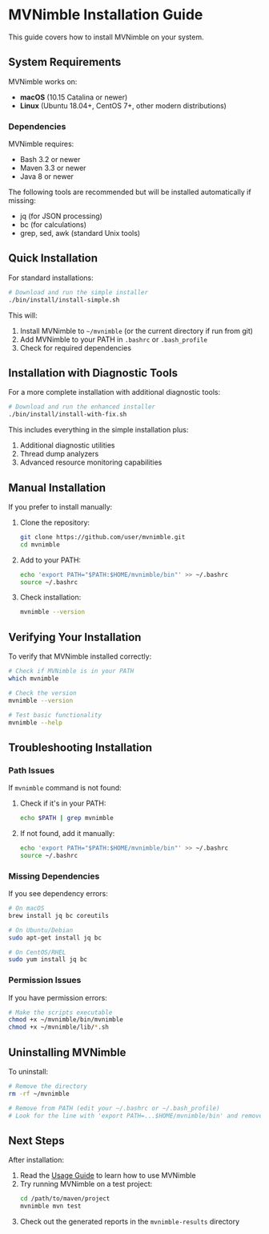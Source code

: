 # MVNimble Installation Guide

This guide covers how to install MVNimble on your system.

## System Requirements

MVNimble works on:
- **macOS** (10.15 Catalina or newer)
- **Linux** (Ubuntu 18.04+, CentOS 7+, other modern distributions)

### Dependencies

MVNimble requires:
- Bash 3.2 or newer
- Maven 3.3 or newer
- Java 8 or newer

The following tools are recommended but will be installed automatically if missing:
- jq (for JSON processing)
- bc (for calculations)
- grep, sed, awk (standard Unix tools)

## Quick Installation

For standard installations:

```bash
# Download and run the simple installer
./bin/install/install-simple.sh
```

This will:
1. Install MVNimble to `~/mvnimble` (or the current directory if run from git)
2. Add MVNimble to your PATH in `.bashrc` or `.bash_profile`
3. Check for required dependencies

## Installation with Diagnostic Tools

For a more complete installation with additional diagnostic tools:

```bash
# Download and run the enhanced installer
./bin/install/install-with-fix.sh
```

This includes everything in the simple installation plus:
1. Additional diagnostic utilities
2. Thread dump analyzers
3. Advanced resource monitoring capabilities

## Manual Installation

If you prefer to install manually:

1. Clone the repository:
   ```bash
   git clone https://github.com/user/mvnimble.git
   cd mvnimble
   ```

2. Add to your PATH:
   ```bash
   echo 'export PATH="$PATH:$HOME/mvnimble/bin"' >> ~/.bashrc
   source ~/.bashrc
   ```

3. Check installation:
   ```bash
   mvnimble --version
   ```

## Verifying Your Installation

To verify that MVNimble installed correctly:

```bash
# Check if MVNimble is in your PATH
which mvnimble

# Check the version
mvnimble --version

# Test basic functionality
mvnimble --help
```

## Troubleshooting Installation

### Path Issues

If `mvnimble` command is not found:

1. Check if it's in your PATH:
   ```bash
   echo $PATH | grep mvnimble
   ```

2. If not found, add it manually:
   ```bash
   echo 'export PATH="$PATH:$HOME/mvnimble/bin"' >> ~/.bashrc
   source ~/.bashrc
   ```

### Missing Dependencies

If you see dependency errors:

```bash
# On macOS
brew install jq bc coreutils

# On Ubuntu/Debian
sudo apt-get install jq bc

# On CentOS/RHEL
sudo yum install jq bc
```

### Permission Issues

If you have permission errors:

```bash
# Make the scripts executable
chmod +x ~/mvnimble/bin/mvnimble
chmod +x ~/mvnimble/lib/*.sh
```

## Uninstalling MVNimble

To uninstall:

```bash
# Remove the directory
rm -rf ~/mvnimble

# Remove from PATH (edit your ~/.bashrc or ~/.bash_profile)
# Look for the line with 'export PATH=...$HOME/mvnimble/bin' and remove it
```

## Next Steps

After installation:

1. Read the [Usage Guide](./USAGE.md) to learn how to use MVNimble
2. Try running MVNimble on a test project:
   ```bash
   cd /path/to/maven/project
   mvnimble mvn test
   ```
3. Check out the generated reports in the `mvnimble-results` directory